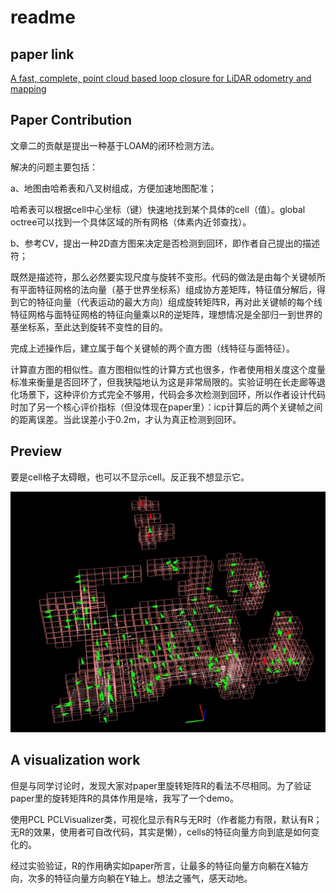 # readme

## paper link

[A fast, complete, point cloud based loop closure for LiDAR odometry and mapping](https://arxiv.org/abs/1909.11811)

## Paper Contribution

文章二的贡献是提出一种基于LOAM的闭环检测方法。

解决的问题主要包括：

a、地图由哈希表和八叉树组成，方便加速地图配准；

哈希表可以根据cell中心坐标（键）快速地找到某个具体的cell（值）。global octree可以找到一个具体区域的所有网格（体素内近邻查找）。

b、参考CV，提出一种2D直方图来决定是否检测到回环，即作者自己提出的描述符；

既然是描述符，那么必然要实现尺度与旋转不变形。代码的做法是由每个关键帧所有平面特征网格的法向量（基于世界坐标系）组成协方差矩阵，特征值分解后，得到它的特征向量（代表运动的最大方向）组成旋转矩阵R，再对此关键帧的每个线特征网格与面特征网格的特征向量乘以R的逆矩阵，理想情况是全部归一到世界的基坐标系，至此达到旋转不变性的目的。

完成上述操作后，建立属于每个关键帧的两个直方图（线特征与面特征）。

计算直方图的相似性。直方图相似性的计算方式也很多，作者使用相关度这个度量标准来衡量是否回环了，但我狭隘地认为这是非常局限的。实验证明在长走廊等退化场景下，这种评价方式完全不够用，代码会多次检测到回环，所以作者设计代码时加了另一个核心评价指标（但没体现在paper里）：icp计算后的两个关键帧之间的距离误差。当此误差小于0.2m，才认为真正检测到回环。

## Preview

要是cell格子太碍眼，也可以不显示cell。反正我不想显示它。

![1](./pic/1.jpg)

## A visualization work

但是与同学讨论时，发现大家对paper里旋转矩阵R的看法不尽相同。为了验证paper里的旋转矩阵R的具体作用是啥，我写了一个demo。

使用PCL PCLVisualizer类，可视化显示有R与无R时（作者能力有限，默认有R；无R的效果，使用者可自改代码，其实是懒），cells的特征向量方向到底是如何变化的。

经过实验验证，R的作用确实如paper所言，让最多的特征向量方向躺在X轴方向，次多的特征向量方向躺在Y轴上。想法之骚气，感天动地。

